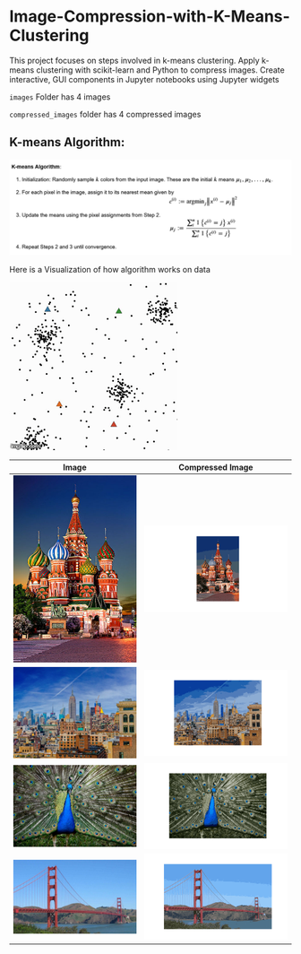 # Image-Compression-with-K-Means-Clustering
This project focuses on  steps involved in k-means clustering. Apply k-means clustering with scikit-learn and Python to compress images. Create interactive, GUI components in Jupyter notebooks using Jupyter widgets

`images` Folder has 4 images


`compressed_images` folder has 4 compressed images

## **K-means Algorithm**:

![](https://github.com/pandey-parth/Image-Compression-with-K-Means-Clustering/blob/master/Screenshot_2021-05-19%20K-Means%20-%20Jupyter%20Notebook%20-%20Copy.png)

Here is a Visualization of how algorithm works on data

![](https://github.com/pandey-parth/Image-Compression-with-K-Means-Clustering/blob/master/Kmeans_animation.gif)

Image         |  Compressed Image
:-------------------------:|:-------------------------:
![](https://github.com/pandey-parth/Image-Compression-with-K-Means-Clustering/blob/master/images/1-Saint-Basils-Cathedral.jpg)|  ![](https://github.com/pandey-parth/Image-Compression-with-K-Means-Clustering/blob/master/compressed_image/compressed1-Saint-Basils-Cathedral.jpg.png)
![](https://github.com/pandey-parth/Image-Compression-with-K-Means-Clustering/blob/master/images/2-new-york-skyline.jpg)|  ![](https://github.com/pandey-parth/Image-Compression-with-K-Means-Clustering/blob/master/compressed_image/compressed2-new-york-skyline.jpg.png)
![](https://github.com/pandey-parth/Image-Compression-with-K-Means-Clustering/blob/master/images/3-peacock.jpg)|  ![](https://github.com/pandey-parth/Image-Compression-with-K-Means-Clustering/blob/master/compressed_image/compressed3-peacock.jpg.png)
![](https://github.com/pandey-parth/Image-Compression-with-K-Means-Clustering/blob/master/images/4-GoldenGateBridge.jpg)|  ![](https://github.com/pandey-parth/Image-Compression-with-K-Means-Clustering/blob/master/compressed_image/compressed4-GoldenGateBridge.jpg.png)
